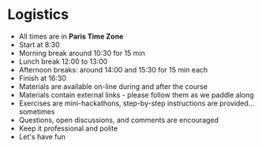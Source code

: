 # Logistics #

* All times are in **Paris Time Zone**
* Start at 8:30
* Morning break around 10:30 for 15 min
* Lunch break 12:00 to 13:00
* Afternoon breaks: around 14:00 and 15:30 for 15 min each 
* Finish at 16:30
* Materials are available on-line during and after the course
* Materials contain external links - please follow them as we paddle along
* Exercises are mini-hackathons, step-by-step instructions are provided... sometimes
* Questions, open discussions, and comments are encouraged
* Keep it professional and polite
* Let's have fun